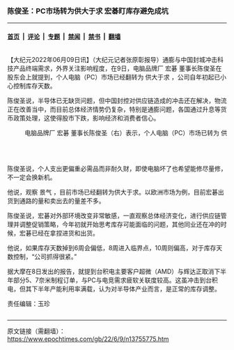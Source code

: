 ### 陈俊圣：PC市场转为供大于求 宏碁盯库存避免成坑

---

#### [首页](../../../..?n13755775) &nbsp;|&nbsp; [评论](../../../../../epoch-comment?n13755775) &nbsp;|&nbsp; [专题](../../../../../epoch-special?n13755775) &nbsp;|&nbsp; [禁闻](../../../../../epoch-news?n13755775) &nbsp;|&nbsp; [禁书](../../../../../books?n13755775) &nbsp;|&nbsp; [翻墙](https://github.com/gfw-breaker/nogfw/blob/master/README.md?n13755775)


<div class="column" id="artbody" itemprop="articleBody">
 <!-- article content begin -->
 <p>
  【大纪元2022年06月09日讯】（大纪元记者张原彰报导）通膨与中国封城冲击科技产品终端需求，外界关注影响程度，在9日，电脑品牌厂
  <ok href="https://www.epochtimes.com/gb/tag/%E5%AE%8F%E7%A2%81.html">
   宏碁
  </ok>
  董事长陈俊圣在股东会上就提到，个人电脑（PC）市场已经翻转为
  <ok href="https://www.epochtimes.com/gb/tag/%E4%BE%9B%E5%A4%A7%E4%BA%8E%E6%B1%82.html">
   供大于求
  </ok>
  ，公司自年初起已小心控制库存天数。
 </p>
 <p>
  陈俊圣说，半导体已无缺货问题，但中国封控对供应链造成的冲击还在解决，物流正在改善当中，而目前总体经济情势仍复杂，特别是通膨问题，各国通过升息等货币政策处理，这使得股市下跌，影响经济和消费者信心。
 </p>
 <figure aria-describedby="caption-attachment-13755776" class="wp-caption aligncenter" id="attachment_13755776" style="width: 600px">
  <ok href="https://i.epochtimes.com/assets/uploads/2022/06/id13755776-559216.jpg" target="_blank">
   <img alt="" class="size-large wp-image-13755776" src="https://i.epochtimes.com/assets/uploads/2022/06/id13755776-559216-600x450.jpg"/>
  </ok>
  <br/><figcaption class="wp-caption-text" id="caption-attachment-13755776">
   电脑品牌厂
   <ok href="https://www.epochtimes.com/gb/tag/%E5%AE%8F%E7%A2%81.html">
    宏碁
   </ok>
   董事长陈俊圣（右）表示，个人电脑（PC）市场已转为
   <ok href="https://www.epochtimes.com/gb/tag/%E4%BE%9B%E5%A4%A7%E4%BA%8E%E6%B1%82.html">
    供大于求
   </ok>
   。（中央社）
  </figcaption><br/>
 </figure><br/>
 <p>
  陈俊圣说，个人支出更偏重必需品而非耐久财，即使电脑坏了也希望能修尽量修，不一定会换新机。
 </p>
 <p>
  他说，观察
  <ok href="https://www.epochtimes.com/gb/tag/%E6%99%AF%E6%B0%94.html">
   景气
  </ok>
  ，目前市场已经翻转为供大于求。以欧洲市场为例，目前宏碁出货到通路的量和卖出去的量差不多。
 </p>
 <p>
  陈俊圣说，宏碁对外部环境改变非常敏感，一直观察总体经济变化，进行供应链管理并调整促销策略，今年初就开始思考库存可能面临的问题，其他同业还在冲的时候，宏碁已经在拿捏进货和出货。
 </p>
 <p>
  他说，如果库存天数掉到6周会偏低，8周进入临界点，10周则偏高，对于库存天数控制，“公司抓得很紧。”
 </p>
 <p>
  据大摩在8日发出的报告，就提到台积电主要客户超微（AMD）与辉达正取消下半年部分5、7奈米制程订单，与PC与电竞需求疲软关联度较高。这虽冲击到台积电，但其下半年产能利用率满载，认为对半导体产业而言，是正常的库存调整。
 </p>
 <p>
  责任编辑：玉珍
 </p>
 <!-- article content end -->
</div>


---

原文链接（需翻墙）：https://www.epochtimes.com/gb/22/6/9/n13755775.htm